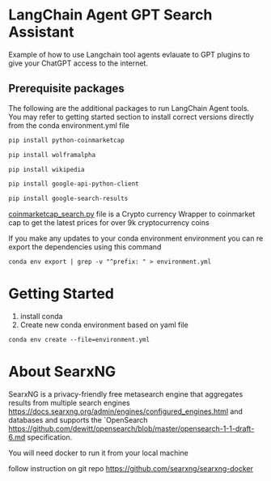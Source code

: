 # LangChain Agent GPT Search Assistant

Example of how to use Langchain tool agents evlauate to GPT plugins 
to give your ChatGPT access to the internet. 

## Prerequisite packages 

The following are the additional packages to run LangChain Agent tools. 
You may refer to getting started section to install correct versions directly from the conda environment.yml file

```bash 
pip install python-coinmarketcap

pip install wolframalpha

pip install wikipedia

pip install google-api-python-client

pip install google-search-results

```
[coinmarketcap_search.py](coinmarketcap_search.py) file is a Crypto currency Wrapper 
to coinmarket cap to get the latest prices for over 9k cryptocurrency coins


If you make any updates to your conda environment environment you can re export the dependencies using 
this command 

```commandline
conda env export | grep -v "^prefix: " > environment.yml
```

# Getting Started 

1. install conda 
2. Create new conda environment based on yaml file 

```commandline
conda env create --file=environment.yml
```

# About SearxNG

SearxNG is a privacy-friendly free metasearch engine that aggregates results from
multiple search engines
https://docs.searxng.org/admin/engines/configured_engines.html and databases and
supports the `OpenSearch 
https://github.com/dewitt/opensearch/blob/master/opensearch-1-1-draft-6.md
specification.

You will need docker to run it from your local machine

follow instruction on git repo https://github.com/searxng/searxng-docker